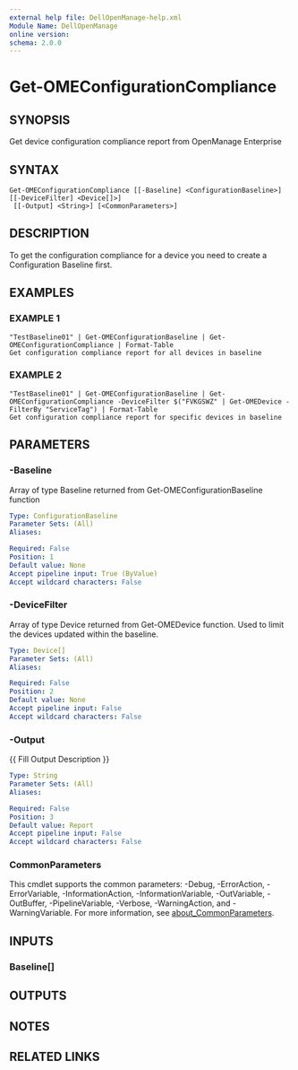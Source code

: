 ```yaml
---
external help file: DellOpenManage-help.xml
Module Name: DellOpenManage
online version:
schema: 2.0.0
---
```


# Get-OMEConfigurationCompliance

## SYNOPSIS
Get device configuration compliance report from OpenManage Enterprise

## SYNTAX

```
Get-OMEConfigurationCompliance [[-Baseline] <ConfigurationBaseline>] [[-DeviceFilter] <Device[]>]
 [[-Output] <String>] [<CommonParameters>]
```

## DESCRIPTION
To get the configuration compliance for a device you need to create a Configuration Baseline first.

## EXAMPLES

### EXAMPLE 1
```
"TestBaseline01" | Get-OMEConfigurationBaseline | Get-OMEConfigurationCompliance | Format-Table
Get configuration compliance report for all devices in baseline
```

### EXAMPLE 2
```
"TestBaseline01" | Get-OMEConfigurationBaseline | Get-OMEConfigurationCompliance -DeviceFilter $("FVKGSWZ" | Get-OMEDevice -FilterBy "ServiceTag") | Format-Table
Get configuration compliance report for specific devices in baseline
```

## PARAMETERS

### -Baseline
Array of type Baseline returned from Get-OMEConfigurationBaseline function

```yaml
Type: ConfigurationBaseline
Parameter Sets: (All)
Aliases:

Required: False
Position: 1
Default value: None
Accept pipeline input: True (ByValue)
Accept wildcard characters: False
```

### -DeviceFilter
Array of type Device returned from Get-OMEDevice function.
Used to limit the devices updated within the baseline.

```yaml
Type: Device[]
Parameter Sets: (All)
Aliases:

Required: False
Position: 2
Default value: None
Accept pipeline input: False
Accept wildcard characters: False
```

### -Output
{{ Fill Output Description }}

```yaml
Type: String
Parameter Sets: (All)
Aliases:

Required: False
Position: 3
Default value: Report
Accept pipeline input: False
Accept wildcard characters: False
```

### CommonParameters
This cmdlet supports the common parameters: -Debug, -ErrorAction, -ErrorVariable, -InformationAction, -InformationVariable, -OutVariable, -OutBuffer, -PipelineVariable, -Verbose, -WarningAction, and -WarningVariable. For more information, see [about_CommonParameters](http://go.microsoft.com/fwlink/?LinkID=113216).

## INPUTS

### Baseline[]
## OUTPUTS

## NOTES

## RELATED LINKS
